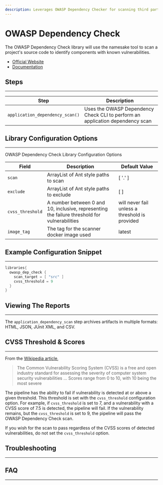 ```yaml
---
description: Leverages OWASP Dependency Checker for scanning third party application dependencies
---
```


# OWASP Dependency Check

The OWASP Dependency Check library will use the namesake tool to scan a project's source code to identify components with known vulnerabilities.

* [Official Website](https://www.owasp.org/index.php/OWASP_Dependency_Check)
* [Documentation](https://jeremylong.github.io/DependencyCheck/)

## Steps
---

| Step | Description |
| ----------- | ----------- |
| `application_dependency_scan()` | Uses the OWASP Dependency Check CLI to perform an application dependency scan |

## Library Configuration Options
---

OWASP Dependency Check Library Configuration Options

| Field | Description | Default Value |
| ----------- | ----------- | ----------- |
| `scan` | ArrayList of Ant style paths to scan | [ '.' ] |
| `exclude` | ArrayList of Ant style paths to exclude | [ ] |
| `cvss_threshold` | A number between 0 and 10, inclusive, representing the failure threshold for vulnerabilities | will never fail unless a threshold is provided |
| `image_tag` | The tag for the scanner docker image used | latest |

## Example Configuration Snippet
---

```groovy
libraries{
  owasp_dep_check {
    scan_target = [ "src" ]
    cvss_threshold = 9 
  }
}
```

## Viewing The Reports
---

The `application_dependency_scan` step archives artifacts in multiple formats: HTML, JSON, JUnit XML, and CSV.

## CVSS Threshold & Scores
---

From the [Wikipedia article](https://en.wikipedia.org/wiki/Common_Vulnerability_Scoring_System),
>The Common Vulnerability Scoring System (CVSS) is a free and open industry standard for assessing the severity of computer system security vulnerabilities ... Scores range from 0 to 10, with 10 being the most severe

The pipeline has the ability to fail if vulnerability is detected at or above a given threshold.
This threshold is set with the `cvss_threshold` configuration option.
For example, if `cvss_threshold` is set to 7, and a vulnerability with a CVSS score of 7.5 is detected, the pipeline will fail.
If the vulnerability remains, but the `cvss_threshold` is set to 9, the pipeline will pass the OWASP Dependency Check scan.

If you wish for the scan to pass regardless of the CVSS scores of detected vulnerabilities, do not set the `cvss_threshold` option.

## Troubleshooting
---

## FAQ
---
